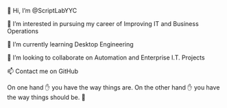 👋 Hi, I’m @ScriptLabYYC
 
👀 I’m interested in pursuing my career of Improving IT and Business Operations
 
🌱 I’m currently learning Desktop Engineering
 
💞️ I’m looking to collaborate on Automation and Enterprise I.T. Projects
 
📫 Contact me on GitHub

On one hand :hand: you have the way things are.
On the other hand :hand: you have the way things should be. 
:pray:

<!---
ScriptLabYYC/ScriptLabYYC is a ✨ special ✨ repository because its `README.md` (this file) appears on your GitHub profile.
You can click the Preview link to take a look at your changes.
--->
